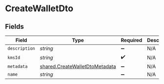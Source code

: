 # CreateWalletDto


## Fields

| Field                                                                            | Type                                                                             | Required                                                                         | Description                                                                      |
| -------------------------------------------------------------------------------- | -------------------------------------------------------------------------------- | -------------------------------------------------------------------------------- | -------------------------------------------------------------------------------- |
| `description`                                                                    | *string*                                                                         | :heavy_minus_sign:                                                               | N/A                                                                              |
| `kmsId`                                                                          | *string*                                                                         | :heavy_check_mark:                                                               | N/A                                                                              |
| `metadata`                                                                       | [shared.CreateWalletDtoMetadata](../../models/shared/createwalletdtometadata.md) | :heavy_minus_sign:                                                               | N/A                                                                              |
| `name`                                                                           | *string*                                                                         | :heavy_minus_sign:                                                               | N/A                                                                              |